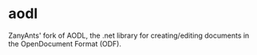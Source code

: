 aodl
====

ZanyAnts' fork of AODL, the .net library for creating/editing documents in the OpenDocument Format (ODF).